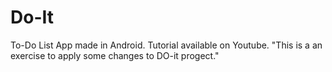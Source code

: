 # Do-It
To-Do List App made in Android. Tutorial available on Youtube.
"This is a an exercise to apply some changes to DO-it progect."
